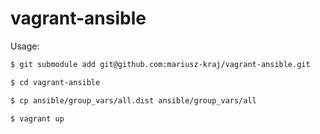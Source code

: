 # vagrant-ansible

Usage:

```sh
$ git submodule add git@github.com:mariusz-kraj/vagrant-ansible.git
````

```sh
$ cd vagrant-ansible
````

```sh
$ cp ansible/group_vars/all.dist ansible/group_vars/all
````

```sh
$ vagrant up
````
